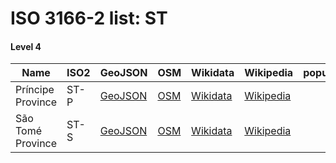 # ISO 3166-2 list: ST


#### Level 4
Name | ISO2 | GeoJSON | OSM | Wikidata | Wikipedia | population 
--- | --- | --- | --- | --- | --- | --: 
Príncipe Province | ST-P | [GeoJSON](../../export/geojson/q7/iso2/ST/ST-P.geojson) | [OSM](https://www.openstreetmap.org/relation/4508349) | [Wikidata](https://www.wikidata.org/wiki/Q2366966) | [Wikipedia](http://en.wikipedia.org/wiki/en%3AAutonomous%20Region%20of%20Pr%C3%ADncipe) | 
São Tomé Province | ST-S | [GeoJSON](../../export/geojson/q7/iso2/ST/ST-S.geojson) | [OSM](https://www.openstreetmap.org/relation/4508350) | [Wikidata](https://www.wikidata.org/wiki/Q6710363) | [Wikipedia](http://en.wikipedia.org/wiki/en%3AS%C3%A3o%20Tom%C3%A9%20Province) | 
